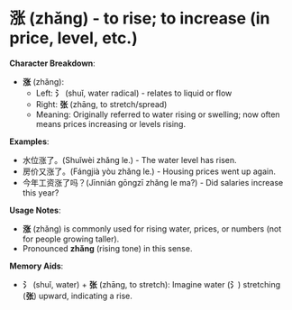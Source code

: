 # **涨 (zhǎng) - to rise; to increase (in price, level, etc.)**

**Character Breakdown**:  
- **涨** (zhǎng):
  - Left: **氵** (shuǐ, water radical) - relates to liquid or flow
  - Right: **张** (zhāng, to stretch/spread)
  - Meaning: Originally referred to water rising or swelling; now often means prices increasing or levels rising.

**Examples**:  
- 水位涨了。(Shuǐwèi zhǎng le.) - The water level has risen.  
- 房价又涨了。(Fángjià yòu zhǎng le.) - Housing prices went up again.  
- 今年工资涨了吗？(Jīnnián gōngzī zhǎng le ma?) - Did salaries increase this year?

**Usage Notes**:  
- **涨** (zhǎng) is commonly used for rising water, prices, or numbers (not for people growing taller).  
- Pronounced **zhǎng** (rising tone) in this sense.

**Memory Aids**:  
- **氵** (shuǐ, water) + **张** (zhāng, to stretch): Imagine water (**氵**) stretching (**张**) upward, indicating a rise.